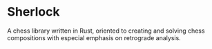 # Sherlock
A chess library written in Rust, oriented to creating and solving chess compositions with especial emphasis on retrograde analysis.
